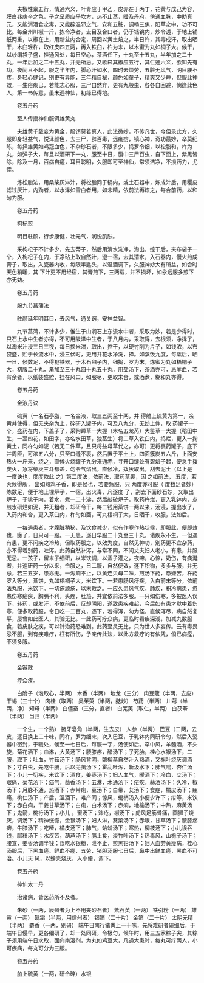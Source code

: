 <!-- { "loadSidebar": true } -->
　　夫椒性禀五行，情通六义，叶青应于甲乙，皮赤在于丙丁，花黄与戊己为容，膜白兆庚辛之色，子之呈质应乎坎方，热不止蒸，暖及丹府，傍通血脉，中助真元，又能消酒食之毒，又能辟温邪之气，安和五脏，调畅三焦，阳草之中，功不可比。每金州川椒一斤，拣令净者，去目及合口者，仍于铛铫内，炒令透，于地上铺纸两重，以椒在上，用新盆内合定，周回以黄土焙之，半日许，其毒成汗，取出晒干，木臼轻杵，取红皮四五两，再入铁臼，杵为末，以木蜜为丸如桐子大。候干，以纱绢袋子盛，挂通风处，每日空心，茶酒任下，十丸至十五丸，半年加之二十丸，一年后加之二十五丸，并无所忌。又歌曰其椒应五行，其仁通六义，欲知先有功，夜间且不起，服之半年内，脚心汗如水，四时去烦劳，五脏无风气，明目腰不疼，身轻心健记，别更有异能，三年精自秘，颜色如童子，精爽又少睡，但服此神效，一生疟疾已，若能志心服，三尸自然弃，更有九般虫，各各自回避，倘逢此色人，第一书传意，虽未遇神仙，初缘已得地。

　　卷五丹药

　　至人传授神仙服饵雄黄丸

　　夫雄黄千载变为黄金，服饵莫若真人，此法微妙，不传凡世，今但录此方，久服即身轻益气，悦泽颜色，去三尸，辟百毒，远疫疠，镇心神，奇功最妙，卒莫纪陈，每择雄黄如鸡冠血色，不杂砂石者，不限多少，捣罗令细，以松脂和，杵为丸，如弹子大，每旦以酒研下一丸，服至十日，腹中三尸百虫，自下面上，紫黑皆除，除及一月，百病自瘥，耳目聪明，久服即可至神仙，常须洁净，不损药力，尤佳。

　　炼松脂法，用桑柴灰淋汁，将松脂同于锅内，或土石器中，炼成汁后，用稷皮滤过灰汁，内劲者，以水泽如雪白者用，如未精，依前法再炼之，每合前药，以和匀为服。

　　卷五丹药

　　枸杞煎

　　明目驻颜，行步康健，壮元气，润悦肌肤。

　　采枸杞子不计多少，先去蒂子，然后用清水洗净，淘出，控干后，夹布袋子一个，入枸杞子在内，于净砧上取自然汁，澄一宿，去其清水，入石器内，慢火煎成膏子，取出，入瓷器内收，每限半匙头，以温酒调下，久服神妙大有所益，如合时天色稍暖，其 下汁更不用经宿，其膏煎下，三两载，并不损坏，如永远服多煎下亦无妨。

　　卷五丹药

　　服九节菖蒲法

　　驻颜延年明耳目，去风气，通关窍，安神益智。

　　九节菖蒲，不计多少，惟生于山涧石上东流水中者，采取为妙，若是少得时，只石上水中生者亦得，不可用陂泽中生者，于八月内，采取得，去根须，净择了，以淘米汁浸三日三夜，每日换米泔，取出，控干，以硬竹削为片子，如钱浓，以布袋盛，贮于长流水中，浸三伏时，更用井花水净洗，择。如蒸饭九度，每蒸后，晒一日，候数足，不得犯铁器，于木石臼子内，细捣，罗为末，炼蜜为丸如梧桐子大，初服二十丸，渐加至三十丸四十丸五十丸，用盐汤下，茶酒亦可，忌羊血，若有余者，以纸袋盛贮，挂在风口，如服尽，更取末合，或酒煮，糊和丸亦得。

　　卷五丹药

　　金液丹诀

　　硫黄（一名石亭脂，一名金液，取三五两至十两，并 得舶上硫黄为第一，余黄并使得，但无夹杂为上，碎研入罐子内，可及八九分，无妨上件，取 药罐子一个，盛药在内，下盖子了，采狗蹄草一大握（木名五龙芮）大鉴草一大握（稻田中生，一茎四花，如田字，亦名水田草，独茎生）将二草入铁臼内，捣烂，更入一掬黄土，同杵匀如泥（若无二件草，且只将益母草代之，亦可）更将裹药罐子，底下并周匝，可浓五六分，只至口缝不裹，然后置于平土上，四面簇炭五六斤，上面安热火一斤来，烧之，直候火烧罐子九分来通赤，寻开口缝处有碧焰子起，便急手拨炭火，急将柴灰三斗都盖，勿令气焰出，直候冷，拨灰取出，刮去泥土（以上是 一度诀也，度度依此 之）第二度法，依前法，取药草裹，因 之如前法， 五度，若火候得所， 出如熟鸡子香，即是候也，若要急服，只 两度亦可服（ 度数足者妙） 炼数足，便于地上埋炉子，一宿，出火毒，凡逐度 了，刮去下面砂石妙，又取出炉子，于铫子内，着水，煮一二十沸，然后敲破炉子，取药杵烂，更入乳钵内，点煎水研烂如泥，并无粗者，却研令干，每二钱用蒸饼一两以来，汤浸，握出水了，入药内和合，更入茶臼内，杵匀如面，可丸梧桐子大，日晒干，收服，法如后。

　　一每遇患者，才腹脏稍秘，及饮食减少，似有作寒作热状候，即服此，便即效也，瘥了，日只可一服。一无患，逐日早服二十丸至三十丸，诸疾永不生。一但遇有患，更不问疾之冷热，但取药服之，以效为度，自然见神功，别药更不宜杂药，亦不得着别药，吐泻。此药自然补泻，与常不同，不问丈夫妇人老小，有患，并服无忌。一孩子，留末子细研，以米饮调，以盂子灌之，夜啼，心惊，奶伤，有痰涎者，并速研药一分以来，令服之，日二服，自然便效，逐下积物，多多与服，并无忌，若三五岁，患亦无。一泻痢不止，以黄连贝母二味，煎汤下药，恐嫌苦，杵药罗入等分，蒸饼，丸如梧桐子大，米饮下。一若患肠风痔疾，入白前末等分，依前法丸服，米饮下。一切疮顽疮，以末敷之。一应久患风气疾，肺疾，积冷病患，忽患伤寒疟疾，胸膈不利，头疼，肚热，并宜依前法多服。一只如伤寒，多被医人误下，转药，或发汗，不依前后，反却阴阳，遂致患疾难起，今后如有患才觉中着伤寒，便多取药服，令日吃一二百丸，逐下，若得泻，勿为怪，直候泻尽，病自然复平，屡曾如此医人，其验无比。一此药可疗众病，更临时看疾深浅，加减丸数服食，若皮肤之疾，可以针治药恐难到。此药至灵无比，只为世人多妄传。云有毒畏忌不服，到有疾难疗，枉有所伤，予亲传此法，以此方救疗的有依凭，倘已病痊，不须多服。

　　卷五丹药

　　金镞散

　　疗众疾。

　　白附子（泡取心，半两） 木香（半两） 地龙（三分） 肉豆蔻（半两，去皮） 干蝎（三十个） 肉桂（取两） 吴茱萸（半两，麸炒） 芍药（半两） 川芎（半两，净） 知母（半两） 白僵蚕（三分，直者） 白芜荑（取仁，半两） 白茯苓（半两） 当归（半两）

　　一个生，一个熟） 猪牙皂角（半两，生去皮） 人参（半两） 巴豆（二两，去皮，逐日换上二十味，同杵，罗为细末，次入巴豆，于乳钵内同研令匀，然后入瓷器中密封，于暖处，候至一七日后，每服一字，汤使如后。卒中风，羊髓酒，不头旋，菊花酒下；血淋，大黄汤下；腰膝疼，醋汤下；子死胎，桂心水银汤下，二服，取下；吐血，竹茹汤下；肠风背阴，繁柳草自然汁入熟酒，又槲叶烧灰调酒下；寸白虫，先吃牛脯，后以芜荑汤下；霍乱吐泻，新汲水下；肺气喘，杏仁汤下；小儿一切疾，米饮下；酒食，姜枣汤下；妇人血气，暖酒下；冷血，艾汤下；眼痛，菊花汤下；疝气，茴香汤下；五淋，木通汤下；疟疾，蒜酒汤下；久冷，椒汤下；月脉不通，热酒下；赤带痢，豆汤下；白带，艾汤下；食症，橘皮汤下；疰痛，桃仁汤下；产后，温酒下，难产同；惊风，蝎梢汤入小便少许下；疳等，米饮下；赤白痢，干姜甘草汤下；白痢，白术汤下；赤痢，地榆汤下；中热，麻黄汤下；鬼箭，桃符汤下；小儿 ，蜜汤下；漆疮，椒汤下；虎风足筋骨痛，画狮子烧灰，调汤下；精神恍惚，金银汤下；妇人淋，葵菜汤下；赤眼，甘草汤下；腰膝疼痹，牛膝汤下；吃噎，橘皮汤下；肺气，蛤蚧汤下；寒热，柳枝汤下；小儿误吞钱，腻粉汤下；水疾苦，葫芦汤下；膈上食，淡竹叶汤下；热毒风，山栀子汤下；腰宣，姜枣汤调半钱；误吃水银粉，泄不止，煎黑铅汤下；妇人血劳黄瘦病，桂心汤服后，下黑血瘥、鲜血不瘥、五劳、猪胆汤服七日后，鼻中出鲜血瘥，黑血不可治。小儿天 风，以蝉壳烧灰，入小便，调下。

　　卷五丹药

　　神仙太一丹

　　治诸病，皆医药所不及者。

　　朱砂（一两，辰州者为上不用夹砂石者） 紫石英（一两） 铁引粉（一两） 雄黄（一两） 砒霜（半两，用信州者） 银箔（二十片） 金箔（二十片） 太阴元精（半两） 麝香（一两，别研） 端午日南行猪粪上一十味，先将难研者研细后，于端午日侵早，更各细研了，却一处同研，令极匀，候午时，用三五家粽子尖，其粽子须用端午日求取，面向南溲剂，为丸如鸡豆大，凡遇大患时，每丸可疗两人，小可疾病，每丸可分为三服。

　　卷五丹药

　　舶上硫黄（一两，研令碎）水银

